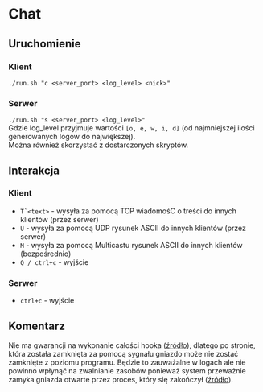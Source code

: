 # Chat

## Uruchomienie
### Klient
`./run.sh "c <server_port> <log_level> <nick>"`
### Serwer
`./run.sh "s <server_port> <log_level>"`
\
Gdzie log_level przyjmuje wartości `[o, e, w, i, d]` (od najmniejszej ilości generowanych logów do największej).\
Można również skorzystać z dostarczonych skryptów.

## Interakcja
### Klient
* ```T`<text>``` - wysyła za pomocą TCP wiadomośC o treści <text> do innych klientów (przez serwer)
* `U` - wysyła za pomocą UDP rysunek ASCII do innych klientów (przez serwer)
* `M` - wysyła za pomocą Multicastu rysunek ASCII do innych klientów (bezpośrednio)
* `Q / ctrl+c` - wyjście

### Serwer
* `ctrl+c` - wyjście

## Komentarz
Nie ma gwarancji na wykonanie całości hooka ([źródło](https://docs.oracle.com/en/java/javase/11/docs/api/java.base/java/lang/Runtime.html#addShutdownHook)), dlatego po stronie, która została zamknięta za pomocą sygnału gniazdo może nie zostać zamknięte z poziomu programu.
Będzie to zauważalne w logach ale nie powinno wpłynąć na zwalnianie zasobów ponieważ system przeważnie zamyka gniazda otwarte przez proces, który się zakończył ([źródło](https://superuser.com/questions/375604/does-windows-take-care-of-closing-sockets-when-processes-exit)).
